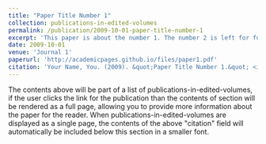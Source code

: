 ```yaml
---
title: "Paper Title Number 1"
collection: publications-in-edited-volumes
permalink: /publication/2009-10-01-paper-title-number-1
excerpt: 'This paper is about the number 1. The number 2 is left for future work.'
date: 2009-10-01
venue: 'Journal 1'
paperurl: 'http://academicpages.github.io/files/paper1.pdf'
citation: 'Your Name, You. (2009). &quot;Paper Title Number 1.&quot; <i>Journal 1</i>. 1(1).'
---
```


The contents above will be part of a list of publications-in-edited-volumes, if the user clicks the link for the publication than the contents of section will be rendered as a full page, allowing you to provide more information about the paper for the reader. When publications-in-edited-volumes are displayed as a single page, the contents of the above "citation" field will automatically be included below this section in a smaller font.
